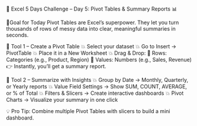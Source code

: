 🚀 Excel 5 Days Challenge – Day 5: Pivot Tables & Summary Reports 📊

🎯Goal for Today Pivot Tables are Excel’s superpower. They let you turn thousands of rows of messy data into clear, meaningful summaries in seconds.

🔹 Tool 1 – Create a Pivot Table
💥 Select your dataset
💥 Go to Insert → PivotTable
💥 Place it in a New Worksheet
💥 Drag & Drop:
 🌟 Rows: Categories (e.g., Product, Region)
 🌟 Values: Numbers (e.g., Sales, Revenue)
 👉 Instantly, you’ll get a summary report.

🔹 Tool 2 – Summarize with Insights
💥 Group by Date → Monthly, Quarterly, or Yearly reports
💥 Value Field Settings → Show SUM, COUNT, AVERAGE, or % of Total
💥 Filters & Slicers → Create interactive dashboards
💥 Pivot Charts → Visualize your summary in one click

💡 Pro Tip: Combine multiple Pivot Tables with slicers to build a mini dashboard.
